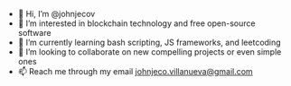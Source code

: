 - 👋 Hi, I’m @johnjecov
- 👀 I’m interested in blockchain technology and free open-source software
- 🌱 I’m currently learning bash scripting, JS frameworks, and leetcoding
- 💞️ I’m looking to collaborate on new compelling projects or even simple ones
- 📫 Reach me through my email johnjeco.villanueva@gmail.com

<!---
johnjecov/johnjecov is a ✨ special ✨ repository because its `README.md` (this file) appears on your GitHub profile.
You can click the Preview link to take a look at your changes.
--->
